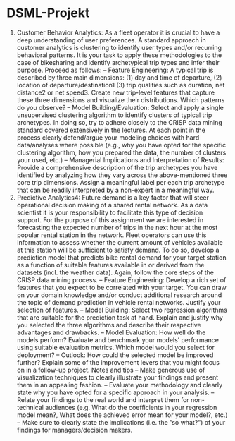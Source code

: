 # DSML-Projekt

1. Customer Behavior Analytics: As a fleet operator it is crucial to have a deep understanding of
user preferences. A standard approach in customer analytics is clustering to identify user types and/or
recurring behavioral patterns. It is your task to apply these methodologies to the case of bikesharing
and identify archetypical trip types and infer their purpose. Proceed as follows:
– Feature Engineering: A typical trip is described by three main dimensions: (1) day and time of
departure, (2) location of departure/destination1 (3) trip qualities such as duration, net distance2
or net speed3. Create new trip-level features that capture these three dimensions and visualize
their distributions. Which patterns do you observe?
– Model Building/Evaluation: Select and apply a single unsupervised clustering algorithm to identify
clusters of typical trip archetypes. In doing so, try to adhere closely to the CRISP data mining
standard covered extensively in the lectures. At each point in the process clearly defend/argue
your modeling choices with hard data/analyses where possible (e.g., why you have opted for the
specific clustering algorithm, how you prepared the data, the number of clusters your used, etc.)
– Managerial Implications and Interpretation of Results: Provide a comprehensive description of
the trip archetypes you have identified by analyzing how they vary across the above-mentioned
three core trip dimensions. Assign a meaningful label per each trip archetype that can be readily
interpreted by a non-expert in a meaningful way.
2. Predictive Analytics4: Future demand is a key factor that will steer operational decision making of
a shared rental network. As a data scientist it is your responsibility to facilitate this type of decision
support. For the purpose of this assignment we are interested in forecasting the expected number
of trips in the next hour at the most popular rental station in the network. Fleet operators
can use this information to assess whether the current amount of vehicles available at this station
will be sufficient to satisfy demand. To do so, develop a prediction model that predicts bike rental
demand for your target station as a function of suitable features available in or derived from the
datasets (incl. the weather data). Again, follow the core steps of the CRISP data mining process.
– Feature Engineering: Develop a rich set of features that you expect to be correlated with your
target. You can draw on your domain knowledge and/or conduct additional research around the
topic of demand prediction in vehicle rental networks. Justify your selection of features.
– Model Building: Select two regression algorithms that are suitable for the prediction task at
hand. Explain and justify why you selected the three algorithms and describe their respective
advantages and drawbacks.
– Model Evaluation: How well do the models perform? Evaluate and benchmark your models’
performance using suitable evaluation metrics. Which model would you select for deployment?
– Outlook: How could the selected model be improved further? Explain some of the improvement
levers that you might focus on in a follow-up project.
Notes and tips
– Make generous use of visualization techniques to clearly illustrate your findings and present them in
an appealing fashion.
– Evaluate your methodology and clearly state why you have opted for a specific approach in your
analysis.
– Relate your findings to the real world and interpret them for non-technical audiences (e.g. What do
the coefficients in your regression model mean?, What does the achieved error mean for your model?,
etc.)
– Make sure to clearly state the implications (i.e. the ”so what?”) of your findings for managers/decision
makers.
